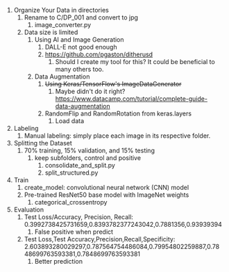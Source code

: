 1. Organize Your Data in directories
   1. Rename to C/DP_001 and convert to jpg
      1. image_converter.py
   2. Data size is limited
      1. Using AI and Image Generation
         1. DALL-E not good enough
         2. https://github.com/pgaston/ditherusd
            1. Should I create my tool for this? It could be beneficial to many others too.
      2. Data Augmentation
         1. ~~Using Keras/TensorFlow's ImageDataGenerator~~
            1. Maybe didn't do it right? https://www.datacamp.com/tutorial/complete-guide-data-augmentation
         2. RandomFlip and RandomRotation from keras.layers
            1. Load data
2. Labeling
   1. Manual labeling: simply place each image in its respective folder.
3. Splitting the Dataset
   1. 70% training, 15% validation, and 15% testing
      1. keep subfolders, control and positive
         1. consolidate_and_split.py
         2. split_structured.py
4. Train
   1. create_model:  convolutional neural network (CNN) model
   2. Pre-trained ResNet50 base model with ImageNet weights
      1. categorical_crossentropy
5. Evaluation
   1. Test Loss/Accuracy, Precision, Recall: 0.3992738425731659,0.8393782377243042,0.7881356,0.93939394
      1. False positive when predict
   2. Test Loss,Test Accuracy,Precision,Recall,Specificity: 2.603893280029297,0.787564754486084,0.79954802259887,0.7848699763593381,0.7848699763593381
      1. Better prediction

<!-- This is more like my experiment note than a README file -->